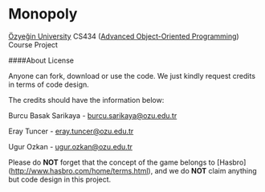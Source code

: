 Monopoly
========
[Özyeğin University](http://ozyegin.edu.tr/) CS434 ([Advanced Object-Oriented Programming](http://srl.ozyegin.edu.tr/cs534/)) Course Project


####About License

Anyone can fork, download or use the code.
We just kindly request credits in terms of code design.

The credits should have the information below:

Burcu Basak Sarikaya - burcu.sarikaya@ozu.edu.tr

Eray Tuncer - eray.tuncer@ozu.edu.tr

Ugur Ozkan - ugur.ozkan@ozu.edu.tr

Please do <b>NOT</b> forget that the concept of the game belongs to [Hasbro] (http://www.hasbro.com/home/terms.html), and we do <b>NOT</b> claim anything but code design in this project.

